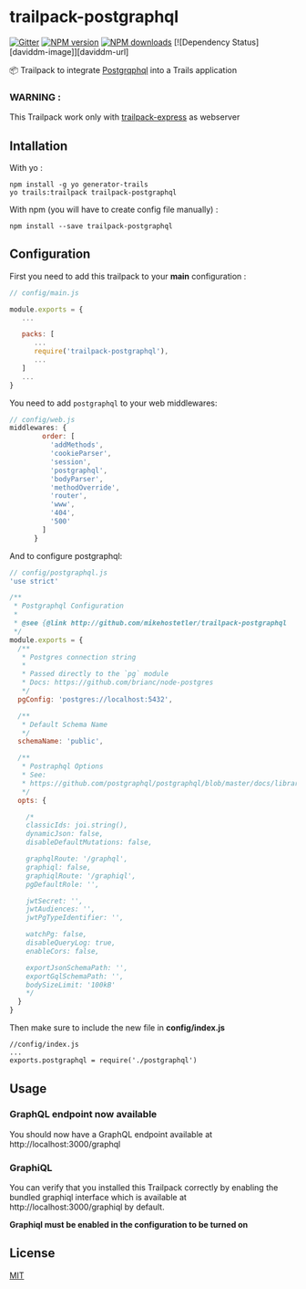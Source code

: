 # trailpack-postgraphql

[![Gitter][gitter-image]][gitter-url]
[![NPM version][npm-image]][npm-url]
[![NPM downloads][npm-download]][npm-url]
[![Dependency Status][daviddm-image]][daviddm-url]

:package: Trailpack to integrate [Postgrqphql](https://github.com/postgraphql/postgraphql/) into a Trails application

### WARNING : 

This Trailpack work only with [trailpack-express](https://github.com/trailsjs/trailpack-express) as webserver 

## Intallation
With yo : 

```
npm install -g yo generator-trails
yo trails:trailpack trailpack-postgraphql
```

With npm (you will have to create config file manually) :
 
`npm install --save trailpack-postgraphql`

## Configuration

First you need to add this trailpack to your __main__ configuration : 
```js
// config/main.js

module.exports = {
   ...

   packs: [
      ...
      require('trailpack-postgraphql'),
      ...
   ]
   ...
}
```

You need to add `postgraphql` to your web middlewares:
```js
// config/web.js
middlewares: {
        order: [
          'addMethods',
          'cookieParser',
          'session',
          'postgraphql',
          'bodyParser',
          'methodOverride',
          'router',
          'www',
          '404',
          '500'
        ]
      }
```
And to configure postgraphql: 

```js
// config/postgraphql.js
'use strict'

/**
 * Postgraphql Configuration
 *
 * @see {@link http://github.com/mikehostetler/trailpack-postgraphql
 */
module.exports = {
  /**
   * Postgres connection string
   *
   * Passed directly to the `pg` module
   * Docs: https://github.com/brianc/node-postgres
   */
  pgConfig: 'postgres://localhost:5432',

  /**
   * Default Schema Name
   */
  schemaName: 'public',

  /**
   * Postraphql Options
   * See:
   * https://github.com/postgraphql/postgraphql/blob/master/docs/library.md
   */
  opts: {

    /*
    classicIds: joi.string(),
    dynamicJson: false,
    disableDefaultMutations: false,

    graphqlRoute: '/graphql',
    graphiql: false,
    graphiqlRoute: '/graphiql',
    pgDefaultRole: '',

    jwtSecret: '',
    jwtAudiences: '',
    jwtPgTypeIdentifier: '',

    watchPg: false,
    disableQueryLog: true,
    enableCors: false,

    exportJsonSchemaPath: '',
    exportGqlSchemaPath: '',
    bodySizeLimit: '100kB'
    */
  }
}
```

Then make sure to include the new file in **config/index.js**

```
//config/index.js
...
exports.postgraphql = require('./postgraphql')
```

## Usage

### GraphQL endpoint now available
You should now have a GraphQL endpoint available at http://localhost:3000/graphql

### GraphiQL
You can verify that you installed this Trailpack correctly by enabling the bundled graphiql interface which is available at http://localhost:3000/graphiql by default.

**Graphiql must be enabled in the configuration to be turned on**

## License
[MIT](https://github.com/jaumard/trailpack-postgraphql/blob/master/LICENSE)

[npm-image]: https://img.shields.io/npm/v/trailpack-postgraphql.svg?style=flat-square
[npm-url]: https://npmjs.org/package/trailpack-postgraphql
[npm-download]: https://img.shields.io/npm/dt/trailpack-postgraphql.svg
[gitter-image]: http://img.shields.io/badge/+%20GITTER-JOIN%20CHAT%20%E2%86%92-1DCE73.svg?style=flat-square
[gitter-url]: https://gitter.im/trailsjs/trails
